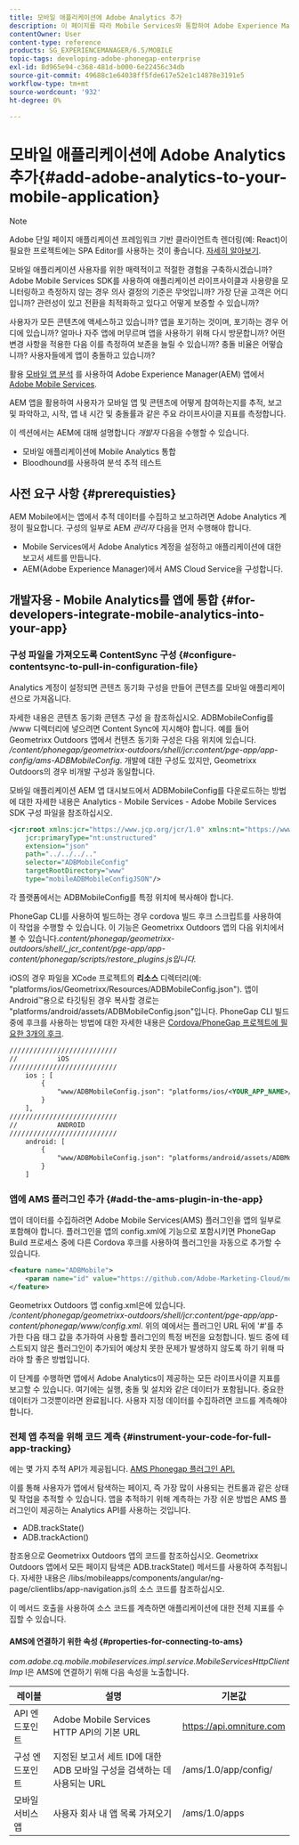 ```yaml
---
title: 모바일 애플리케이션에 Adobe Analytics 추가
description: 이 페이지를 따라 Mobile Services와 통합하여 Adobe Experience Manager Adobe 앱에서 Mobile App Analytics를 사용하는 방법에 대해 알아보십시오.
contentOwner: User
content-type: reference
products: SG_EXPERIENCEMANAGER/6.5/MOBILE
topic-tags: developing-adobe-phonegap-enterprise
exl-id: 8d965e94-c368-481d-b000-6e22456c34db
source-git-commit: 49688c1e64038ff5fde617e52e1c14878e3191e5
workflow-type: tm+mt
source-wordcount: '932'
ht-degree: 0%

---
```


# 모바일 애플리케이션에 Adobe Analytics 추가{#add-adobe-analytics-to-your-mobile-application}

>[!NOTE]
>
>Adobe 단일 페이지 애플리케이션 프레임워크 기반 클라이언트측 렌더링(예: React)이 필요한 프로젝트에는 SPA Editor를 사용하는 것이 좋습니다. [자세히 알아보기](/help/sites-developing/spa-overview.md).

모바일 애플리케이션 사용자를 위한 매력적이고 적절한 경험을 구축하시겠습니까? Adobe Mobile Services SDK를 사용하여 애플리케이션 라이프사이클과 사용량을 모니터링하고 측정하지 않는 경우 의사 결정의 기준은 무엇입니까? 가장 단골 고객은 어디입니까? 관련성이 있고 전환을 최적화하고 있다고 어떻게 보증할 수 있습니까?

사용자가 모든 콘텐츠에 액세스하고 있습니까? 앱을 포기하는 것이며, 포기하는 경우 어디에 있습니까? 얼마나 자주 앱에 머무르며 앱을 사용하기 위해 다시 방문합니까? 어떤 변경 사항을 적용한 다음 이를 측정하여 보존을 늘릴 수 있습니까? 충돌 비율은 어떻습니까? 사용자들에게 앱이 충돌하고 있습니까?

활용 [모바일 앱 분석](https://business.adobe.com/products/analytics/mobile-marketing.html) 를 사용하여 Adobe Experience Manager(AEM) 앱에서 [Adobe Mobile Services](https://business.adobe.com/products/campaign/mobile-marketing.html).

AEM 앱을 활용하여 사용자가 모바일 앱 및 콘텐츠에 어떻게 참여하는지를 추적, 보고 및 파악하고, 시작, 앱 내 시간 및 충돌률과 같은 주요 라이프사이클 지표를 측정합니다.

이 섹션에서는 AEM에 대해 설명합니다 *개발자* 다음을 수행할 수 있습니다.

* 모바일 애플리케이션에 Mobile Analytics 통합
* Bloodhound를 사용하여 분석 추적 테스트

## 사전 요구 사항 {#prerequisties}

AEM Mobile에서는 앱에서 추적 데이터를 수집하고 보고하려면 Adobe Analytics 계정이 필요합니다. 구성의 일부로 AEM *관리자* 다음을 먼저 수행해야 합니다.

* Mobile Services에서 Adobe Analytics 계정을 설정하고 애플리케이션에 대한 보고서 세트를 만듭니다.
* AEM(Adobe Experience Manager)에서 AMS Cloud Service을 구성합니다.

## 개발자용 - Mobile Analytics를 앱에 통합 {#for-developers-integrate-mobile-analytics-into-your-app}

### 구성 파일을 가져오도록 ContentSync 구성 {#configure-contentsync-to-pull-in-configuration-file}

Analytics 계정이 설정되면 콘텐츠 동기화 구성을 만들어 콘텐츠를 모바일 애플리케이션으로 가져옵니다.

자세한 내용은 콘텐츠 동기화 콘텐츠 구성 을 참조하십시오. ADBMobileConfig를 /www 디렉터리에 넣으려면 Content Sync에 지시해야 합니다. 예를 들어 Geometrixx Outdoors 앱에서 컨텐츠 동기화 구성은 다음 위치에 있습니다. */content/phonegap/geometrixx-outdoors/shell/jcr:content/pge-app/app-config/ams-ADBMobileConfig*. 개발에 대한 구성도 있지만, Geometrixx Outdoors의 경우 비개발 구성과 동일합니다.

모바일 애플리케이션 AEM 앱 대시보드에서 ADBMobileConfig를 다운로드하는 방법에 대한 자세한 내용은 Analytics - Mobile Services - Adobe Mobile Services SDK 구성 파일을 참조하십시오.

```xml
<jcr:root xmlns:jcr="https://www.jcp.org/jcr/1.0" xmlns:nt="https://www.jcp.org/jcr/nt/1.0"
    jcr:primaryType="nt:unstructured"
    extension="json"
    path="../../../.."
    selector="ADBMobileConfig"
    targetRootDirectory="www"
    type="mobileADBMobileConfigJSON"/>
```

각 플랫폼에서는 ADBMobileConfig를 특정 위치에 복사해야 합니다.

PhoneGap CLI를 사용하여 빌드하는 경우 cordova 빌드 후크 스크립트를 사용하여 이 작업을 수행할 수 있습니다. 이 기능은 Geometrixx Outdoors 앱의 다음 위치에서 볼 수 있습니다.*content/phonegap/geometrixx-outdoors/shell/_jcr_content/pge-app/app-content/phonegap/scripts/restore_plugins.js입니다.*

iOS의 경우 파일을 XCode 프로젝트의 **리소스** 디렉터리(예: &quot;platforms/ios/Geometrixx/Resources/ADBMobileConfig.json&quot;). 앱이 Android™용으로 타깃팅된 경우 복사할 경로는 &quot;platforms/android/assets/ADBMobileConfig.json&quot;입니다. PhoneGap CLI 빌드 중에 후크를 사용하는 방법에 대한 자세한 내용은 [Cordova/PhoneGap 프로젝트에 필요한 3개의 후크](https://gist.github.com/jlcarvalho/22402d013bc72f795d45a01836ce735c).

```xml
///////////////////////////
//          iOS
///////////////////////////
    ios : [
        {
            "www/ADBMobileConfig.json": "platforms/ios/<YOUR_APP_NAME>/Resources/ADBMobileConfig.json"
        }
    ],
///////////////////////////
//          ANDROID
///////////////////////////
    android: [
        {
            "www/ADBMobileConfig.json": "platforms/android/assets/ADBMobileConfig.json"
        }
    ]
```

### 앱에 AMS 플러그인 추가 {#add-the-ams-plugin-in-the-app}

앱이 데이터를 수집하려면 Adobe Mobile Services(AMS) 플러그인을 앱의 일부로 포함해야 합니다. 플러그인을 앱의 config.xml에 기능으로 포함시키면 PhoneGap Build 프로세스 중에 다른 Cordova 후크를 사용하여 플러그인을 자동으로 추가할 수 있습니다.

```xml
<feature name="ADBMobile">
    <param name="id" value="https://github.com/Adobe-Marketing-Cloud/mobile-services#0482f9cedf90c98a8d4b07219ece1933b2e46a60"/>
</feature>
```

Geometrixx Outdoors 앱 config.xml은에 있습니다. */content/phonegap/geometrixx-outdoors/shell/jcr:content/pge-app/app-content/phonegap/www/config.xml*. 위의 예에서는 플러그인 URL 뒤에 &#39;#&#39;를 추가한 다음 태그 값을 추가하여 사용할 플러그인의 특정 버전을 요청합니다. 빌드 중에 테스트되지 않은 플러그인이 추가되어 예상치 못한 문제가 발생하지 않도록 하기 위해 따라야 할 좋은 방법입니다.

이 단계를 수행하면 앱에서 Adobe Analytics이 제공하는 모든 라이프사이클 지표를 보고할 수 있습니다. 여기에는 실행, 충돌 및 설치와 같은 데이터가 포함됩니다. 중요한 데이터가 그것뿐이라면 완료됩니다. 사용자 지정 데이터를 수집하려면 코드를 계측해야 합니다.

### 전체 앱 추적을 위해 코드 계측 {#instrument-your-code-for-full-app-tracking}

에는 몇 가지 추적 API가 제공됩니다. [AMS Phonegap 플러그인 API.](https://github.com/Adobe-Marketing-Cloud/mobile-services/blob/master/docs/ios/phonegap/phonegap-methods.md)

이를 통해 사용자가 앱에서 탐색하는 페이지, 즉 가장 많이 사용되는 컨트롤과 같은 상태 및 작업을 추적할 수 있습니다. 앱을 추적하기 위해 계측하는 가장 쉬운 방법은 AMS 플러그인이 제공하는 Analytics API를 사용하는 것입니다.

* ADB.trackState()
* ADB.trackAction()

참조용으로 Geometrixx Outdoors 앱의 코드를 참조하십시오. Geometrixx Outdoors 앱에서 모든 페이지 탐색은 ADB.trackState() 메서드를 사용하여 추적됩니다. 자세한 내용은 /libs/mobileapps/components/angular/ng-page/clientlibs/app-navigation.js의 소스 코드를 참조하십시오.

이 메서드 호출을 사용하여 소스 코드를 계측하면 애플리케이션에 대한 전체 지표를 수집할 수 있습니다.

#### AMS에 연결하기 위한 속성 {#properties-for-connecting-to-ams}

*com.adobe.cq.mobile.mobileservices.impl.service.MobileServicesHttpClientImp* l은 AMS에 연결하기 위해 다음 속성을 노출합니다.

| **레이블** | **설명** | **기본값** |
|---|---|---|
| API 엔드포인트 | Adobe Mobile Services HTTP API의 기본 URL | https://api.omniture.com |
| 구성 엔드포인트 | 지정된 보고서 세트 ID에 대한 ADB 모바일 구성을 검색하는 데 사용되는 URL | /ams/1.0/app/config/ |
| 모바일 서비스 앱 | 사용자 회사 내 앱 목록 가져오기 | /ams/1.0/apps |
